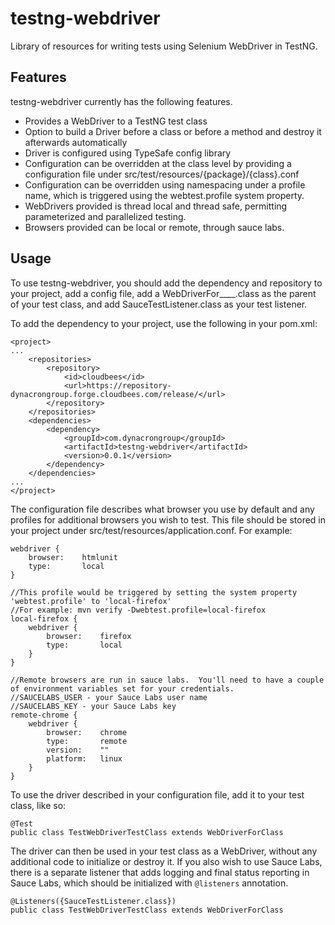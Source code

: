 testng-webdriver
===============

Library of resources for writing tests using Selenium WebDriver in TestNG.

Features
---------------

testng-webdriver currently has the following features.

* Provides a WebDriver to a TestNG test class
* Option to build a Driver before a class or before a method and destroy it afterwards automatically
* Driver is configured using TypeSafe config library
* Configuration can be overridden at the class level by providing a configuration file under src/test/resources/{package}/{class}.conf
* Configuration can be overridden using namespacing under a profile name, which is triggered using the webtest.profile system property.
* WebDrivers provided is thread local and thread safe, permitting parameterized and parallelized testing.
* Browsers provided can be local or remote, through sauce labs.

Usage
---------------

To use testng-webdriver, you should add the dependency and repository to your project, add a
config file, add a WebDriverFor____.class as the parent of your test class, and add SauceTestListener.class as your test listener.

To add the dependency to your project, use the following in your pom.xml:

    <project>
    ...
        <repositories>
            <repository>
                <id>cloudbees</id>
                <url>https://repository-dynacrongroup.forge.cloudbees.com/release/</url>
            </repository>
        </repositories>
        <dependencies>
            <dependency>
                <groupId>com.dynacrongroup</groupId>
                <artifactId>testng-webdriver</artifactId>
                <version>0.0.1</version>
            </dependency>
        </dependencies>
    ...
    </project>

The configuration file describes what browser you use by default and any profiles for additional browsers you wish to
test.  This file should be stored in your project under src/test/resources/application.conf.  For example:

    webdriver {
        browser:    htmlunit
        type:       local
    }

    //This profile would be triggered by setting the system property 'webtest.profile' to 'local-firefox'
    //For example: mvn verify -Dwebtest.profile=local-firefox
    local-firefox {
        webdriver {
            browser:    firefox
            type:       local
        }
    }

    //Remote browsers are run in sauce labs.  You'll need to have a couple of environment variables set for your credentials.
    //SAUCELABS_USER - your Sauce Labs user name
    //SAUCELABS_KEY - your Sauce Labs key
    remote-chrome {
        webdriver {
            browser:    chrome
            type:       remote
            version:    ""
            platform:   linux
        }
    }

To use the driver described in your configuration file, add it to your test class, like so:

    @Test
    public class TestWebDriverTestClass extends WebDriverForClass

The driver can then be used in your test class as a WebDriver, without any additional code to initialize or destroy it.
If you also wish to use Sauce Labs, there is a separate listener that adds logging and final status reporting in
Sauce Labs, which should be initialized with ```@listeners``` annotation.

    @Listeners({SauceTestListener.class})
    public class TestWebDriverTestClass extends WebDriverForClass